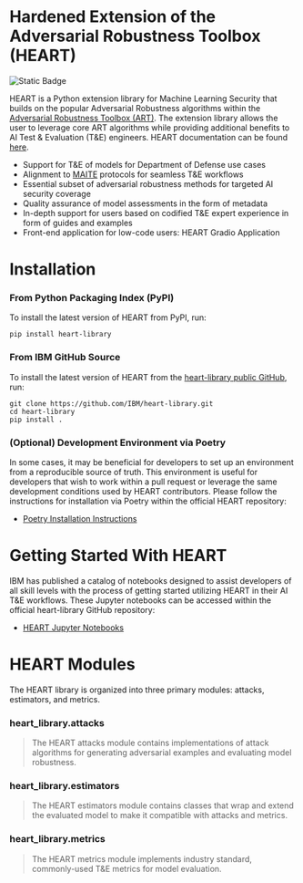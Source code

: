 # Hardened Extension of the Adversarial Robustness Toolbox (HEART) 

![Static Badge](https://img.shields.io/badge/python-3.9%20--%203.10-blue "Python 3.9 - 3.10 version support.")

HEART is a Python extension library for Machine Learning Security that builds on the popular Adversarial Robustness algorithms within the [Adversarial Robustness Toolbox (ART)](https://github.com/Trusted-AI/adversarial-robustness-toolbox). The extension library allows the user to leverage core ART algorithms while providing additional benefits to AI Test & Evaluation (T&E) engineers. HEART documentation can be found [here](https://heart-library.readthedocs.io/). 

- Support for T&E of models for Department of Defense use cases 
- Alignment to [MAITE](https://github.com/mit-ll-ai-technology/maite) protocols for seamless T&E workflows
- Essential subset of adversarial robustness methods for targeted AI security coverage 
- Quality assurance of model assessments in the form of metadata 
- In-depth support for users based on codified T&E expert experience in form of guides and examples
- Front-end application for low-code users: HEART Gradio Application 

# Installation

### From Python Packaging Index (PyPI)

To install the latest version of HEART from PyPI, run:

```shell
pip install heart-library
```

### From IBM GitHub Source

To install the latest version of HEART from the [heart-library public GitHub](https://github.com/IBM/heart-library), run:

```shell
git clone https://github.com/IBM/heart-library.git
cd heart-library
pip install .
```

### (Optional) Development Environment via Poetry

In some cases, it may be beneficial for developers to set up an environment from a reproducible source of truth.  This environment is useful for developers that wish to work within a pull request or leverage the same development conditions used by HEART contributors.  Please follow the instructions for installation via Poetry within the official HEART repository:

- [Poetry Installation Instructions](https://github.com/IBM/heart-library/blob/main/poetry_installation.md)

# Getting Started With HEART

IBM has published a catalog of notebooks designed to assist developers of all skill levels with the process of getting started utilizing HEART in their AI T&E workflows.  These Jupyter notebooks can be accessed within the official heart-library GitHub repository:

- [HEART Jupyter Notebooks](https://github.com/IBM/heart-library/tree/main/notebooks)

# HEART Modules

The HEART library is organized into three primary modules: attacks, estimators, and metrics.

### heart_library.attacks

> The HEART attacks module contains implementations of attack algorithms for generating adversarial examples and evaluating model robustness.

### heart_library.estimators

> The HEART estimators module contains classes that wrap and extend the evaluated model to make it compatible with attacks and metrics.

### heart_library.metrics

> The HEART metrics module implements industry standard, commonly-used T&E metrics for model evaluation.
